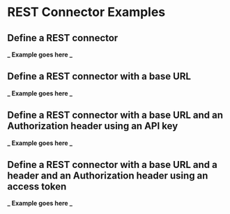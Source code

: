 # REST Connector Examples

## Define a REST connector

**_ Example goes here _**

## Define a REST connector with a base URL

**_ Example goes here _**

## Define a REST connector with a base URL and an Authorization header using an API key

**_ Example goes here _**

## Define a REST connector with a base URL and a header and an Authorization header using an access token

**_ Example goes here _**
